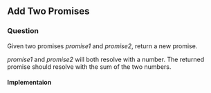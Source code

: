 ## Add Two Promises

### Question

Given two promises *promise1* and *promise2*, return a new promise.

*promise1* and *promise2* will both resolve with a number. The returned promise should resolve with the sum of the two numbers.

#### Implementaion

